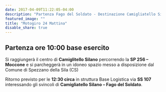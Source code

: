 ```yaml
---
date: 2017-04-09T11:22:05-04:00
description: "Partenza Fago del Soldato - Destinazione Camigliatello Silano"
featured_image: ""
title: "Motogiro 24 Mattina"
disable_share: true
---
```

## Partenza ore 10:00 base esercito

Si raggiungerà il centro di **Camiglitello Silano** percorrendo la **SP 256 – Moccone** e si parcheggerà in un idoneo spazio messo a disposizione dal Comune di Spezzano della Sila (CS)

Ritorno previsto per le **12:30 circa** in struttura Base Logistica via **SS 107** interessando gli svincoli di **Camigliatello Silano – Fago del Soldato**.
